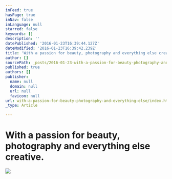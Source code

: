 ```yaml
---
inFeed: true
hasPage: true
inNav: false
inLanguage: null
starred: false
keywords: []
description: ''
datePublished: '2016-01-23T16:39:44.127Z'
dateModified: '2016-01-23T16:39:42.239Z'
title: '​With a passion for beauty, photography and everything else creative.'
author: []
sourcePath: _posts/2016-01-23-with-a-passion-for-beauty-photography-and-everything-else.md
published: true
authors: []
publisher:
  name: null
  domain: null
  url: null
  favicon: null
url: with-a-passion-for-beauty-photography-and-everything-else/index.html
_type: Article

---
```

# ​With a passion for beauty, photography and everything else creative.
![](https://s3-us-west-2.amazonaws.com/the-grid-img/p/2dc3a622babbf3785ed426a098409de363246613.jpg)